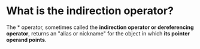 # What is the indirection operator? 

The * operator, sometimes called the **indirection operator or dereferencing operator**, returns an "alias or nickname" for the object in which **its pointer 
operand points**. 

